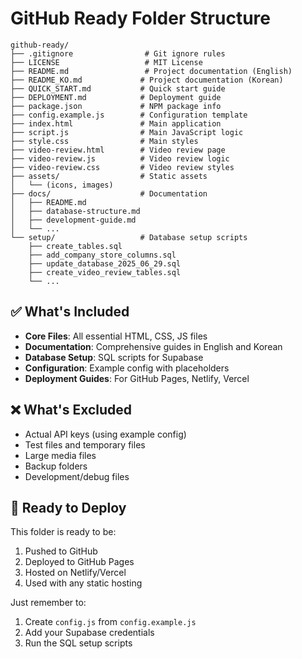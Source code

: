 # GitHub Ready Folder Structure

```
github-ready/
├── .gitignore                # Git ignore rules
├── LICENSE                   # MIT License
├── README.md                 # Project documentation (English)
├── README_KO.md             # Project documentation (Korean)
├── QUICK_START.md           # Quick start guide
├── DEPLOYMENT.md            # Deployment guide
├── package.json             # NPM package info
├── config.example.js        # Configuration template
├── index.html               # Main application
├── script.js                # Main JavaScript logic
├── style.css                # Main styles
├── video-review.html        # Video review page
├── video-review.js          # Video review logic
├── video-review.css         # Video review styles
├── assets/                  # Static assets
│   └── (icons, images)
├── docs/                    # Documentation
│   ├── README.md
│   ├── database-structure.md
│   ├── development-guide.md
│   └── ...
└── setup/                   # Database setup scripts
    ├── create_tables.sql
    ├── add_company_store_columns.sql
    ├── update_database_2025_06_29.sql
    ├── create_video_review_tables.sql
    └── ...
```

## ✅ What's Included

- **Core Files**: All essential HTML, CSS, JS files
- **Documentation**: Comprehensive guides in English and Korean
- **Database Setup**: SQL scripts for Supabase
- **Configuration**: Example config with placeholders
- **Deployment Guides**: For GitHub Pages, Netlify, Vercel

## ❌ What's Excluded

- Actual API keys (using example config)
- Test files and temporary files
- Large media files
- Backup folders
- Development/debug files

## 🚀 Ready to Deploy

This folder is ready to be:
1. Pushed to GitHub
2. Deployed to GitHub Pages
3. Hosted on Netlify/Vercel
4. Used with any static hosting

Just remember to:
1. Create `config.js` from `config.example.js`
2. Add your Supabase credentials
3. Run the SQL setup scripts
